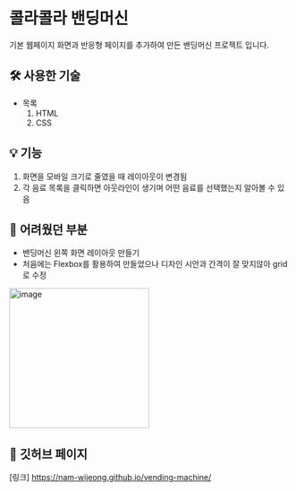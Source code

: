 # 콜라콜라 밴딩머신 
기본 웹페이지 화면과 반응형 페이지를 추가하여 만든 밴딩머신 프로젝트 입니다.

## 🛠 사용한 기술
+ 목록
  1. HTML
  2. CSS

## 💡 기능
1. 화면을 모바일 크기로 줄였을 때 레이아웃이 변경됨
2. 각 음료 목록을 클릭하면 아웃라인이 생기며 어떤 음료를 선택했는지 알아볼 수 있음

## 📝 어려웠던 부분
- 밴딩머신 왼쪽 화면 레이아웃 만들기
- 처음에는 Flexbox를 활용하여 만들었으나 디자인 시안과 간격이 잘 맞지않아 grid로 수정
<img width="250" alt="image" src="https://user-images.githubusercontent.com/99578007/165180484-77bcc0a3-106e-4eea-9eb9-e49aa241bd7e.png">

## 🔗 깃허브 페이지
[링크] https://nam-wijeong.github.io/vending-machine/
